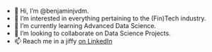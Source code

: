 - 👋 Hi, I’m @benjaminjvdm.
- 👀 I’m interested in everything pertaining to the (Fin)Tech industry.
- 🌱 I’m currently learning Advanced Data Science.
- 💞️ I’m looking to collaborate on Data Science Projects.
- 📫 Reach me in a jiffy [on LinkedIn](https://www.linkedin.com/in/benjaminjvdm/)
